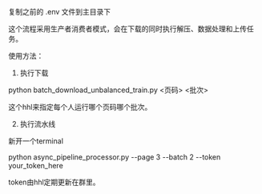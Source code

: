 复制之前的 .env 文件到主目录下

这个流程采用生产者消费者模式，会在下载的同时执行解压、数据处理和上传任务。

使用方法：

1. 执行下载

python batch_download_unbalanced_train.py <页码> <批次>

这个hhl来指定每个人运行哪个页码哪个批次。

2. 执行流水线

新开一个terminal

python async_pipeline_processor.py --page 3 --batch 2 --token your_token_here

token由hhl定期更新在群里。
